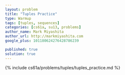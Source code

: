 ```yaml
---
layout: problem
title: "Tuples Practice"
type: Warmup
tags: [tuples, sequences]
categories: [cs61a, su13, problems]
author_name: Mark Miyashita
author_url: http://markmiyashita.com
google_plus: 101180624276428786239

published: true
solution: true
---
```


{% include cs61a/problems/tuples/tuples_practice.md %}
